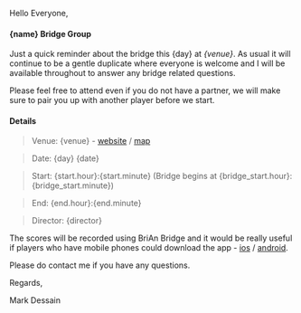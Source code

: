 
Hello Everyone,

#### {name} Bridge Group

Just a quick reminder about the bridge this {day} at _{venue}_. As usual it will continue to be a gentle duplicate where everyone is welcome and I will be available throughout to answer any bridge related questions.

Please feel free to attend even if you do not have a partner, we will make sure to pair you up with another player before we start.

#### Details

> Venue: {venue} - [website]({venue_website}) / [map]({venue_map})

> Date: {day} {date}

> Start: {start.hour}:{start.minute} (Bridge begins at {bridge_start.hour}:{bridge_start.minute})

> End: {end.hour}:{end.minute}

> Director: {director}

The scores will be recorded using BriAn Bridge and it would be really useful if players who have mobile phones could download the app - [ios](https://itunes.apple.com/gb/app/free-brian-bridge-client/id576769349?mt=8) / [android](https://play.google.com/store/apps/details?id=freebrian.com&hl=en_GB).

Please do contact me if you have any questions.

Regards,

Mark Dessain
